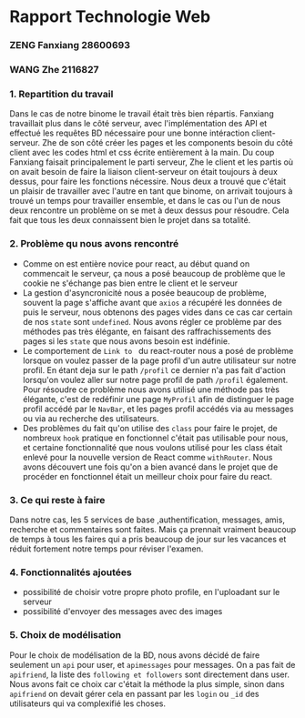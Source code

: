 # Rapport Technologie Web
### ZENG Fanxiang 28600693
### WANG Zhe 2116827

### 1. Repartition du travail
Dans le cas de notre binome le travail était très bien répartis. Fanxiang travaillait plus dans le côté serveur, avec l'implémentation des API et effectué les requêtes BD nécessaire pour une bonne intéraction client-serveur. Zhe de son côté créer les pages et  les components besoin du côté client avec les codes html et css écrite entièrement à la main. Du coup Fanxiang faisait principalement le parti serveur, Zhe le client  et les partis où on avait besoin de faire la liaison client-serveur on était toujours à deux dessus, pour faire les fonctions nécessire. Nous deux a trouvé que c'était un plaisir de travailler avec l'autre en tant que binome, on arrivait toujours à trouvé un temps pour travailler ensemble, et dans le cas ou l'un de nous deux rencontre un problème on se met à deux dessus pour résoudre. Cela fait que tous les deux connaissent bien le projet dans sa totalité.
### 2. Problème qu nous avons rencontré
* Comme on est entière novice pour react, au début quand on commencait le serveur, ça nous a posé beaucoup de problème que le cookie ne s'échange pas bien entre le client et le serveur 
* La gestion d'asyncronicité nous a posée beaucoup de problème, souvent la page s'affiche avant que `axios` a récupéré les données de puis le serveur, nous obtenons des pages vides dans ce cas car certain de nos `state` sont `undefined`. Nous avons régler ce problème par des méthodes pas très élégante, en faisant des raffrachissements des pages si les `state` que nous avons besoin est indéfinie. 
* Le comportement de `Link to ` du react-router nous a posé  de problème lorsque on voulez passer de la page profil d'un autre utilisateur sur notre profil. En étant deja sur le path `/profil` ce dernier n'a pas fait d'action lorsqu'on voulez aller sur notre page profil de path `/profil` également. Pour résoudre ce problème nous avons utilisé une méthode pas très élégante, c'est de redéfinir une page `MyProfil` afin de distinguer le page profil accédé par le `NavBar`, et les pages profil accédés via au messages ou via au recherche des utilisateurs.
* Des problèmes du fait qu'on utilise des `class` pour faire le projet, de nombreux `hook` pratique en fonctionnel c'était pas utilisable pour nous, et certaine fonctionnalité que nous voulons utilisé pour les class était enlevé pour la nouvelle version de React comme `withRouter`. Nous avons découvert une fois qu'on a bien avancé dans le projet que de procéder en fonctionnel était un meilleur choix pour faire du react.
### 3. Ce qui reste à faire 
Dans notre cas, les 5 services de base ,authentification, messages, amis, recherche et commentaires sont faites. Mais ça prennait vraiment beaucoup de temps à tous les faires qui a pris beaucoup de jour sur les vacances et réduit fortement notre temps pour réviser l'examen. 
### 4. Fonctionnalités ajoutées
* possibilité de choisir votre propre photo profile, en l'uploadant sur le serveur
* possibilité d'envoyer des messages avec des images 
### 5. Choix de modélisation 
Pour le choix de modélisation de la BD, nous avons décidé de faire seulement un `api` pour user, et `apimessages` pour messages. On a pas fait de `apifriend`, la liste des `following et followers` sont directement dans user. Nous avons fait ce choix car c'était la méthode la plus simple, sinon dans `apifriend` on devait gérer cela en passant par les `login` ou `_id` des utilisateurs qui va complexifié les choses.

